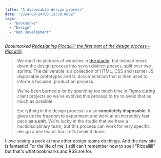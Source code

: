 ```yaml
---
title: "A disposable design process"
date: "2024-08-24T05:11:58.000Z"
tags: 
  - "Bookmarks"
  - "Design"
  - "Web Development"
---
```


_Bookmarked [Redesigning Piccalilli: the first part of the design process - Piccalilli](https://piccalil.li/blog/redesigning-piccalilli-the-first-part-of-the-design-process/)._

> We don’t do pictures of websites in [the studio](https://set.studio/), but instead break down the design process into seven distinct phases, split over two sprints. The deliverable is a collection of HTML, CSS and (some) JS disposable prototypes and UI documentation that is then used to inform a focused, production process.
> 
> We’ve been burned _a lot_ by spending too much time in Figma during client projects so we’ve evolved this process to try to avoid that as much as possible.
> 
> Everything in the design process is also **completely disposable**. It gives us the freedom to experiment and work at an incredibly fast pace **as a unit**. We’re lucky in the studio that we have a multidisciplinary team, but this process can work for very specific design a dev teams too. Let’s break it down.

I love seeing a peek at how other design teams do things. And the new site is fantastic! For the life of me, I still can't remember how to spell "Piccalilli" but that's what bookmarks and RSS are for.
